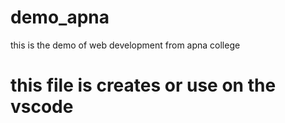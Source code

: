 # demo_apna
this is the demo of web development from apna college

# this file is  creates or use on the vscode